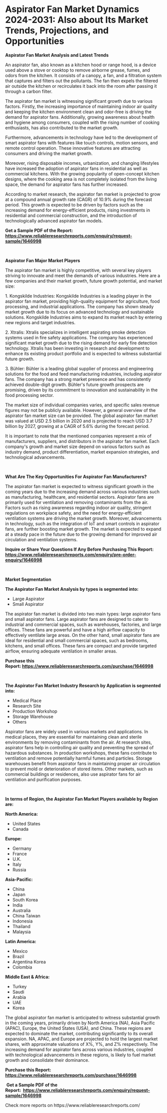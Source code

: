 <p><h1>Aspirator Fan Market Dynamics 2024-2031: Also about Its Market Trends, Projections, and Opportunities</h1></p><p><strong>Aspirator Fan Market Analysis and Latest Trends</strong></p>
<p><p>An aspirator fan, also known as a kitchen hood or range hood, is a device used above a stove or cooktop to remove airborne grease, fumes, and odors from the kitchen. It consists of a canopy, a fan, and a filtration system that captures and filters out the pollutants. The fan then expels the filtered air outside the kitchen or recirculates it back into the room after passing it through a carbon filter.</p><p>The aspirator fan market is witnessing significant growth due to various factors. Firstly, the increasing importance of maintaining indoor air quality and keeping the kitchen environment clean and odor-free is driving the demand for aspirator fans. Additionally, growing awareness about health and hygiene among consumers, coupled with the rising number of cooking enthusiasts, has also contributed to the market growth.</p><p>Furthermore, advancements in technology have led to the development of smart aspirator fans with features like touch controls, motion sensors, and remote control operation. These innovative features are attracting consumers and driving the market growth.</p><p>Moreover, rising disposable incomes, urbanization, and changing lifestyles have increased the adoption of aspirator fans in residential as well as commercial kitchens. With the growing popularity of open-concept kitchen designs, where the cooking area is not completely isolated from the living space, the demand for aspirator fans has further increased.</p><p>According to market research, the aspirator fan market is projected to grow at a compound annual growth rate (CAGR) of 10.9% during the forecast period. This growth is expected to be driven by factors such as the increasing demand for energy-efficient products, rising investments in residential and commercial construction, and the introduction of technologically advanced aspirator fan models.</p></p>
<p><strong>Get a Sample PDF of the Report:&nbsp; <a href="https://www.reliableresearchreports.com/enquiry/request-sample/1646998">https://www.reliableresearchreports.com/enquiry/request-sample/1646998</a></strong></p>
<p>&nbsp;</p>
<p><strong>Aspirator Fan Major Market Players</strong></p>
<p><p>The aspirator fan market is highly competitive, with several key players striving to innovate and meet the demands of various industries. Here are a few companies and their market growth, future growth potential, and market size:</p><p>1. Kongskilde Industries: Kongskilde Industries is a leading player in the aspirator fan market, providing high-quality equipment for agriculture, food processing, and industrial applications. The company has shown steady market growth due to its focus on advanced technology and sustainable solutions. Kongskilde Industries aims to expand its market reach by entering new regions and target industries.</p><p>2. Xtralis: Xtralis specializes in intelligent aspirating smoke detection systems used in fire safety applications. The company has experienced significant market growth due to the rising demand for early fire detection technology. Xtralis has been investing in research and development to enhance its existing product portfolio and is expected to witness substantial future growth.</p><p>3. Bühler: Bühler is a leading global supplier of process and engineering solutions for the food and feed manufacturing industries, including aspirator fans. The company has a strong market presence and has consistently achieved double-digit growth. Bühler's future growth prospects are promising, driven by its commitment to innovation and sustainability in the food processing sector.</p><p>The market size of individual companies varies, and specific sales revenue figures may not be publicly available. However, a general overview of the aspirator fan market size can be provided. The global aspirator fan market was valued at USD 2.5 billion in 2020 and is projected to reach USD 3.7 billion by 2027, growing at a CAGR of 5.6% during the forecast period.</p><p>It is important to note that the mentioned companies represent a mix of manufacturers, suppliers, and distributors in the aspirator fan market. Each company's growth and market size depend on various factors such as industry demand, product differentiation, market expansion strategies, and technological advancements.</p></p>
<p>&nbsp;</p>
<p><strong>What Are The Key Opportunities For Aspirator Fan Manufacturers?</strong></p>
<p><p>The aspirator fan market is expected to witness significant growth in the coming years due to the increasing demand across various industries such as manufacturing, healthcare, and residential sectors. Aspirator fans are primarily used for ventilation and removing contaminants from the air. Factors such as rising awareness regarding indoor air quality, stringent regulations on workplace safety, and the need for energy-efficient ventilation systems are driving the market growth. Moreover, advancements in technology, such as the integration of IoT and smart controls in aspirator fans, are further boosting market growth. The market is expected to expand at a steady pace in the future due to the growing demand for improved air circulation and ventilation systems.</p></p>
<p><strong>Inquire or Share Your Questions If Any Before Purchasing This Report: <a href="https://www.reliableresearchreports.com/enquiry/pre-order-enquiry/1646998">https://www.reliableresearchreports.com/enquiry/pre-order-enquiry/1646998</a></strong></p>
<p>&nbsp;</p>
<p><strong>Market Segmentation</strong></p>
<p><strong>The Aspirator Fan Market Analysis by types is segmented into:</strong></p>
<p><ul><li>Large Aspirator</li><li>Small Aspirator</li></ul></p>
<p><p>The aspirator fan market is divided into two main types: large aspirator fans and small aspirator fans. Large aspirator fans are designed to cater to industrial and commercial spaces, such as warehouses, factories, and large offices. These fans are powerful and have a high airflow capacity to effectively ventilate large areas. On the other hand, small aspirator fans are ideal for residential and small commercial spaces, such as bedrooms, kitchens, and small offices. These fans are compact and provide targeted airflow, ensuring adequate ventilation in smaller areas.</p></p>
<p><strong>Purchase this Report:&nbsp;<a href="https://www.reliableresearchreports.com/purchase/1646998">https://www.reliableresearchreports.com/purchase/1646998</a></strong></p>
<p>&nbsp;</p>
<p><strong>The Aspirator Fan Market Industry Research by Application is segmented into:</strong></p>
<p><ul><li>Medical Place</li><li>Research Site</li><li>Production Workshop</li><li>Storage Warehouse</li><li>Others</li></ul></p>
<p><p>Aspirator fans are widely used in various markets and applications. In medical places, they are essential for maintaining clean and sterile environments by removing contaminants from the air. At research sites, aspirator fans help in controlling air quality and preventing the spread of hazardous substances. In production workshops, these fans contribute to ventilation and remove potentially harmful fumes and particles. Storage warehouses benefit from aspirator fans in maintaining proper air circulation to prevent mold or deterioration of stored items. Other markets, such as commercial buildings or residences, also use aspirator fans for air ventilation and purification purposes.</p></p>
<p>&nbsp;</p>
<p><strong>In terms of Region, the Aspirator Fan Market Players available by Region are:</strong></p>
<p>
    <p> <strong> North America: </strong>
        <ul>
            <li>United States</li>
            <li>Canada</li>
        </ul>
        </p> 
    <p> <strong> Europe: </strong>
        <ul>
            <li>Germany</li>
            <li>France</li>
            <li>U.K.</li>
            <li>Italy</li>
            <li>Russia</li>
        </ul>
        </p> 
    <p> <strong> Asia-Pacific: </strong>
        <ul>
            <li>China</li>
            <li>Japan</li>
            <li>South Korea</li>
            <li>India</li>
            <li>Australia</li>
            <li>China Taiwan</li>
            <li>Indonesia</li>
            <li>Thailand</li>
            <li>Malaysia</li>
        </ul>
        </p> 
    <p> <strong> Latin America: </strong>
        <ul>
            <li>Mexico</li>
            <li>Brazil</li>
            <li>Argentina Korea</li>
            <li>Colombia</li>
        </ul>
        </p> 
    <p> <strong> Middle East & Africa: </strong>
        <ul>
            <li>Turkey</li>
            <li>Saudi</li>
            <li>Arabia</li>
            <li>UAE</li>
            <li>Korea</li>
        </ul>
    </p>
    </p>
<p><p>The global aspirator fan market is anticipated to witness substantial growth in the coming years, primarily driven by North America (NA), Asia Pacific (APAC), Europe, the United States (USA), and China. These regions are expected to dominate the market, contributing significantly to its overall expansion. NA, APAC, and Europe are projected to hold the largest market shares, with approximate valuations of X%, Y%, and Z% respectively. The increasing demand for aspirator fans across various industries, coupled with technological advancements in these regions, is likely to fuel market growth and consolidate their dominance.</p></p>
<p><strong>Purchase this Report: <a href="https://www.reliableresearchreports.com/purchase/1646998">https://www.reliableresearchreports.com/purchase/1646998</a></strong></p>
<p>&nbsp;<strong>Get a Sample PDF of the Report:&nbsp;&nbsp;<a href="https://www.reliableresearchreports.com/enquiry/request-sample/1646998">https://www.reliableresearchreports.com/enquiry/request-sample/1646998</a></strong></p>
<p><strong></strong></p>
<p>Check more reports on https://www.reliableresearchreports.com/</p>